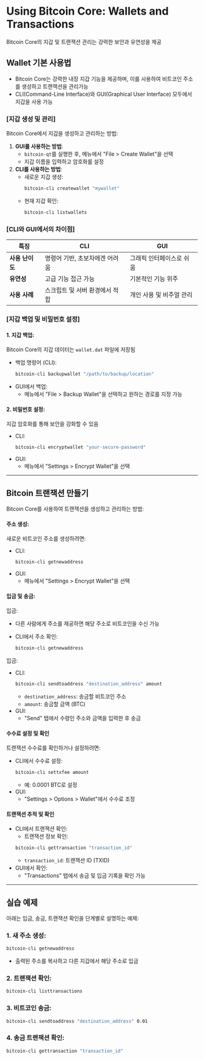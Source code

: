 # Using Bitcoin Core: Wallets and Transactions
Bitcoin Core의 지갑 및 트랜잭션 관리는 강력한 보안과 유연성을 제공

## Wallet 기본 사용법
- Bitcoin Core는 강력한 내장 지갑 기능을 제공하며, 이를 사용하여 비트코인 주소를 생성하고 트랜잭션을 관리가능
- CLI(Command-Line Interface)와 GUI(Graphical User Interface) 모두에서 지갑을 사용 가능


### [지갑 생성 및 관리]
Bitcoin Core에서 지갑을 생성하고 관리하는 방법:
1. **GUI를 사용하는 방법**:
   - `bitcoin-qt`를 실행한 후, 메뉴에서 "File > Create Wallet"을 선택
   - 지갑 이름을 입력하고 암호화를 설정
2. **CLI를 사용하는 방법**:
   - 새로운 지갑 생성:
     ```bash
     bitcoin-cli createwallet "mywallet"
     ```
   - 현재 지갑 확인:
     ```bash
     bitcoin-cli listwallets
     ```

### [CLI와 GUI에서의 차이점]
| 특징                | CLI                                        | GUI                        |
|---------------------|--------------------------------------------|----------------------------|
| **사용 난이도**      | 명령어 기반, 초보자에겐 어려움             | 그래픽 인터페이스로 쉬움    |
| **유연성**           | 고급 기능 접근 가능                       | 기본적인 기능 위주          |
| **사용 사례**        | 스크립트 및 서버 환경에서 적합             | 개인 사용 및 비주얼 관리    |


### [지갑 백업 및 비밀번호 설정]
#### 1. **지갑 백업**:
Bitcoin Core의 지갑 데이터는 `wallet.dat` 파일에 저장됨
- 백업 명령어 (CLI):
  ```bash
  bitcoin-cli backupwallet "/path/to/backup/location"
  ```
- GUI에서 백업:
    - 메뉴에서 "File > Backup Wallet"을 선택하고 원하는 경로를 지정 가능


#### 2. **비밀번호 설정**:
지갑 암호화를 통해 보안을 강화할 수 있음
- CLI:
  ```bash
  bitcoin-cli encryptwallet "your-secure-password"
  ```
- GUI:
    - 메뉴에서 "Settings > Encrypt Wallet"을 선택


---

## Bitcoin 트랜잭션 만들기
Bitcoin Core를 사용하여 트랜잭션을 생성하고 관리하는 방법:

#### **주소 생성**:
새로운 비트코인 주소를 생성하려면:
- CLI:
  ```bash
  bitcoin-cli getnewaddress
  ```
- GUI:
    - 메뉴에서 "Settings > Encrypt Wallet"을 선택

#### **입금 및 송금**:
입금:
- 다른 사람에게 주소를 제공하면 해당 주소로 비트코인을 수신 가능
- CLI에서 주소 확인:

  ```bash
  bitcoin-cli getnewaddress
  ```

입금:
- CLI:
  ```bash
  bitcoin-cli sendtoaddress "destination_address" amount
  ```
    - `destination_address`: 송금할 비트코인 주소
    - `amount`: 송금할 금액 (BTC)
- GUI:
    - "Send" 탭에서 수령인 주소와 금액을 입력한 후 송금

#### **수수료 설정 및 확인**
트랜잭션 수수료를 확인하거나 설정하려면:

- CLI에서 수수료 설정:
  ```bash
  bitcoin-cli settxfee amount
  ```
    - 예: 0.0001 BTC로 설정
- GUI:
    - "Settings > Options > Wallet"에서 수수료 조정


#### **트랜잭션 추적 및 확인**

- CLI에서 트랜잭션 확인:
    - 트랜잭션 정보 확인:
  ```bash
  bitcoin-cli gettransaction "transaction_id"
  ```
    - `transaction_id`: 트랜잭션 ID (TXID)
- GUI에서 확인:
    - "Transactions" 탭에서 송금 및 입금 기록을 확인 가능

---

## **실습 예제**
아래는 입금, 송금, 트랜잭션 확인을 단계별로 설명하는 예제:

### 1. **새 주소 생성**:

  ```bash
  bitcoin-cli getnewaddress
  ```
- 출력된 주소를 복사하고 다른 지갑에서 해당 주소로 입금

### 2. **트랜잭션 확인**:

  ```bash
  bitcoin-cli listtransactions
  ```

### 3. **비트코인 송금**:

  ```bash
  bitcoin-cli sendtoaddress "destination_address" 0.01
  ```

### 4. **송금 트랜잭션 확인**:

  ```bash
  bitcoin-cli gettransaction "transaction_id"
  ```
